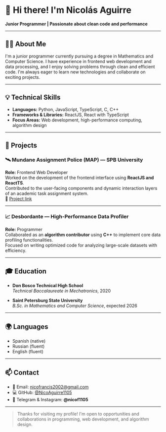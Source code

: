 # 👋 Hi there! I'm Nicolás Aguirre

**Junior Programmer | Passionate about clean code and performance**

---

## 🧑‍💻 About Me

I'm a junior programmer currently pursuing a degree in Mathematics and Computer Science. I have experience in frontend web development and data processing, and I enjoy solving problems through clean and efficient code. I'm always eager to learn new technologies and collaborate on exciting projects.

---

## 💡 Technical Skills

- **Languages:** Python, JavaScript, TypeScript, C, C++
- **Frameworks & Libraries:** ReactJS, React with TypeScript
- **Focus Areas:** Web development, high-performance computing, algorithm design

---

## 🚀 Projects

### 🛰 Mundane Assignment Police (MAP) — SPB University  
**Role:** Frontend Web Developer  
Worked on the development of the frontend interface using **ReactJS and ReactTS**.  
Contributed to the user-facing components and dynamic interaction layers of an academic task assignment system.  
🔗 [Project link](https://se.math.spbu.ru/diplomas/theme.html?id=33)

---

### 📈 Desbordante — High-Performance Data Profiler  
**Role:** Programmer  
Collaborated as an **algorithm contributor** using **C++** to implement core data profiling functionalities.  
Focused on writing optimized code for analyzing large-scale datasets with efficiency.

---

## 🎓 Education

- **Don Bosco Technical High School**  
  *Technical Baccalaureate in Mechatronics*, 2020

- **Saint Petersburg State University**  
  *B.Sc. in Mathematics and Computer Science*, expected 2026

---

## 🌍 Languages

- Spanish (native)  
- Russian (fluent)  
- English (fluent)

---

## 📫 Contact

- 📧 Email: nicofrancis2002@gmail.com  
- 💻 GitHub: [@NicoAguirre1105](https://github.com/TuUsuarioGitHub)  
- 📱 Telegram & Instagram: **@nicof1105**

---

> Thanks for visiting my profile! I'm open to opportunities and collaborations in programming, web development, and algorithm design.

